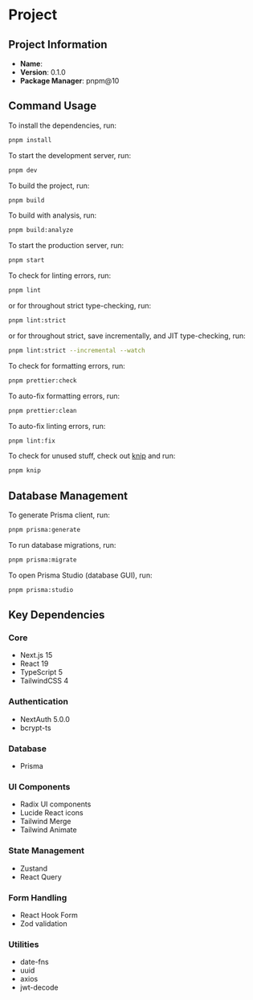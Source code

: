 # <project-name> Project

## Project Information

- **Name**: <project-name>
- **Version**: 0.1.0
- **Package Manager**: pnpm@10

## Command Usage

To install the dependencies, run:

```bash
pnpm install
```

To start the development server, run:

```bash
pnpm dev
```

To build the project, run:

```bash
pnpm build
```

To build with analysis, run:

```bash
pnpm build:analyze
```

To start the production server, run:

```bash
pnpm start
```

To check for linting errors, run:

```bash
pnpm lint
```

or for throughout strict type-checking, run:

```bash
pnpm lint:strict
```

or for throughout strict, save incrementally, and JIT type-checking, run:

```bash
pnpm lint:strict --incremental --watch
```

To check for formatting errors, run:

```bash
pnpm prettier:check
```

To auto-fix formatting errors, run:

```bash
pnpm prettier:clean
```

To auto-fix linting errors, run:

```bash
pnpm lint:fix
```

To check for unused stuff, check out [knip](https://knip.dev/) and run:

```bash
pnpm knip
```

## Database Management

To generate Prisma client, run:

```bash
pnpm prisma:generate
```

To run database migrations, run:

```bash
pnpm prisma:migrate
```

To open Prisma Studio (database GUI), run:

```bash
pnpm prisma:studio
```

## Key Dependencies

### Core

- Next.js 15
- React 19
- TypeScript 5
- TailwindCSS 4

### Authentication

- NextAuth 5.0.0
- bcrypt-ts

### Database

- Prisma

### UI Components

- Radix UI components
- Lucide React icons
- Tailwind Merge
- Tailwind Animate

### State Management

- Zustand
- React Query

### Form Handling

- React Hook Form
- Zod validation

### Utilities

- date-fns
- uuid
- axios
- jwt-decode
